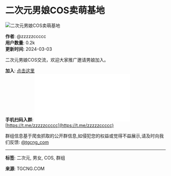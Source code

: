 # 二次元男娘COS卖萌基地

![二次元男娘COS卖萌基地](logo/3788660.jpg)

**作者**: @zzzzzccccc  
**用户数量**: 0.2k  
**更新时间**: 2024-03-03  

二次元男娘COS交流，欢迎大家推广邀请男娘加入。

**加入**: [点击这里](tg://resolve?domain=zzzzzccccc)  
**手机扫码入群**: ![](qr.php?key=zzzzzccccc) [https://t.me/zzzzzccccc](https://t.me/zzzzzccccc)

群组信息基于爬虫抓取的公开群信息,如侵犯您的权益或觉得不益展示,请及时向我们反馈: [@tgcng_com](https://t.me/tgcng_com)

---

**标签**: 二次元, 男女, COS, 群组

**来源**: TGCNG.COM